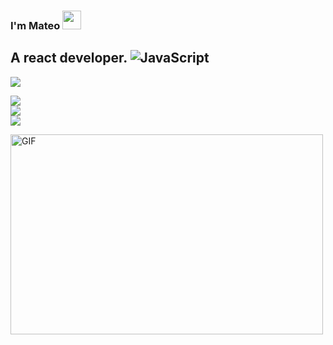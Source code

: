 ### I'm Mateo <img src="https://raw.githubusercontent.com/aemmadi/aemmadi/master/wave.gif" width="30px">

## A react developer. ![JavaScript](https://img.shields.io/badge/-JavaScript-black?style=flat-square&logo=javascript)

<img src='https://www.codewars.com/users/911mateo911/badges/large' />

![](https://github-readme-stats.vercel.app/api?username=911mateo911&theme=radical&hide_border=false&include_all_commits=false&count_private=true)<br/>
![](https://github-readme-streak-stats.herokuapp.com/?user=911mateo911&theme=radical&hide_border=false)<br/>
![](https://github-readme-stats.vercel.app/api/top-langs/?username=911mateo911&theme=radical&hide_border=false&include_all_commits=true&count_private=true&layout=compact)

<img align="center" alt="GIF" src="https://github.com/abhisheknaiidu/abhisheknaiidu/blob/master/code.gif?raw=true" width="500" height="320" />

<br />

<p style='margin: 10px' ></p>
